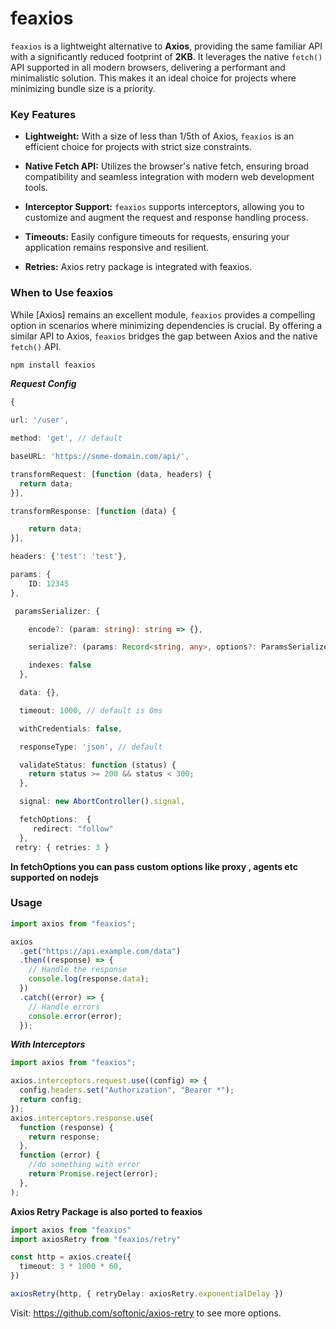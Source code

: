 # feaxios

`feaxios` is a lightweight alternative to **Axios**, providing the same familiar API with a significantly reduced footprint of **2KB**. It leverages the native `fetch()` API supported in all modern browsers, delivering a performant and minimalistic solution. This makes it an ideal choice for projects where minimizing bundle size is a priority.

### Key Features

- **Lightweight:** With a size of less than 1/5th of Axios, `feaxios` is an efficient choice for projects with strict size constraints.

- **Native Fetch API:** Utilizes the browser's native fetch, ensuring broad compatibility and seamless integration with modern web development tools.

- **Interceptor Support:** `feaxios` supports interceptors, allowing you to customize and augment the request and response handling process.

- **Timeouts:** Easily configure timeouts for requests, ensuring your application remains responsive and resilient.

- **Retries:** Axios retry package is integrated with feaxios.


### When to Use feaxios

While [Axios] remains an excellent module, `feaxios` provides a compelling option in scenarios where minimizing dependencies is crucial. By offering a similar API to Axios, `feaxios` bridges the gap between Axios and the native `fetch()` API.

```sh
npm install feaxios
```

**_Request Config_**

```ts
{

url: '/user',

method: 'get', // default

baseURL: 'https://some-domain.com/api/',

transformRequest: [function (data, headers) {
  return data;
}],

transformResponse: [function (data) {

    return data;
}],

headers: {'test': 'test'},

params: {
    ID: 12345
},

 paramsSerializer: {

    encode?: (param: string): string => {},

    serialize?: (params: Record<string, any>, options?: ParamsSerializerOptions ),

    indexes: false
  },

  data: {},

  timeout: 1000, // default is 0ms

  withCredentials: false,

  responseType: 'json', // default

  validateStatus: function (status) {
    return status >= 200 && status < 300;
  },

  signal: new AbortController().signal,

  fetchOptions:  {
     redirect: "follow"
  },
 retry: { retries: 3 }
```

**In fetchOptions you can pass custom options like proxy , agents etc supported on nodejs**

### Usage

```js
import axios from "feaxios";

axios
  .get("https://api.example.com/data")
  .then((response) => {
    // Handle the response
    console.log(response.data);
  })
  .catch((error) => {
    // Handle errors
    console.error(error);
  });
```

**_With Interceptors_**

```js
import axios from "feaxios";

axios.interceptors.request.use((config) => {
  config.headers.set("Authorization", "Bearer *");
  return config;
});
axios.interceptors.response.use(
  function (response) {
    return response;
  },
  function (error) {
    //do something with error
    return Promise.reject(error);
  },
);
```
**Axios Retry Package is also ported to feaxios**

```ts
import axios from "feaxios"
import axiosRetry from "feaxios/retry"

const http = axios.create({
  timeout: 3 * 1000 * 60,
})

axiosRetry(http, { retryDelay: axiosRetry.exponentialDelay })
```
Visit: https://github.com/softonic/axios-retry to see more options.
